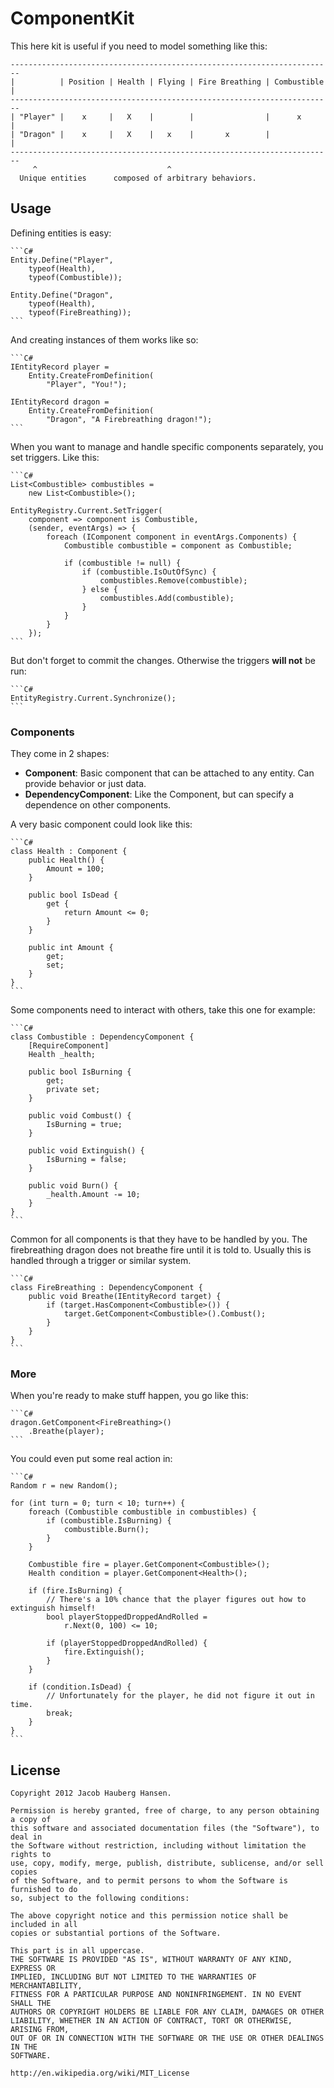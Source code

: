 # ComponentKit

This here kit is useful if you need to model something like this:

	------------------------------------------------------------------------
	|          | Position | Health | Flying | Fire Breathing | Combustible |
	------------------------------------------------------------------------
	| "Player" |    x     |   X    |        |                |      x      |
	| "Dragon" |    x     |   X    |   x    |       x        |             |
	------------------------------------------------------------------------
	     ^                             ^
	  Unique entities      composed of arbitrary behaviors.


## Usage

Defining entities is easy:

    ```C#
    Entity.Define("Player",
        typeof(Health),
        typeof(Combustible));
    
    Entity.Define("Dragon",
        typeof(Health),
        typeof(FireBreathing));
    ```

And creating instances of them works like so:

    ```C#
    IEntityRecord player =
        Entity.CreateFromDefinition(
            "Player", "You!");
    
    IEntityRecord dragon =
        Entity.CreateFromDefinition(
            "Dragon", "A Firebreathing dragon!");
    ```

When you want to manage and handle specific components separately, you set triggers. Like this:

    ```C#
    List<Combustible> combustibles = 
        new List<Combustible>();

    EntityRegistry.Current.SetTrigger(
        component => component is Combustible,
        (sender, eventArgs) => {
            foreach (IComponent component in eventArgs.Components) {
                Combustible combustible = component as Combustible;
                
                if (combustible != null) {
                    if (combustible.IsOutOfSync) {
                        combustibles.Remove(combustible);
                    } else {
                        combustibles.Add(combustible);
                    }
                }
            }
        });
    ```

But don't forget to commit the changes. Otherwise the triggers **will not** be run:

    ```C#
	EntityRegistry.Current.Synchronize();
    ```
### Components

They come in 2 shapes:

 - **Component**: Basic component that can be attached to any entity. Can provide behavior or just data.
 - **DependencyComponent**: Like the Component, but can specify a dependence on other components.

A very basic component could look like this:

    ```C#
    class Health : Component {
        public Health() {
            Amount = 100;
        }

        public bool IsDead {
            get {
                return Amount <= 0;
            }
        }

        public int Amount { 
            get; 
            set; 
        }
    }
    ```

Some components need to interact with others, take this one for example:

    ```C#
    class Combustible : DependencyComponent {
        [RequireComponent]
        Health _health;

        public bool IsBurning { 
            get; 
            private set; 
        }

        public void Combust() {
            IsBurning = true;
        }

        public void Extinguish() {
            IsBurning = false;
        }

        public void Burn() {
            _health.Amount -= 10;
        }
    }
    ```

Common for all components is that they have to be handled by you. The firebreathing dragon does not breathe fire until it is told to. Usually this is handled through a trigger or similar system.

    ```C#
    class FireBreathing : DependencyComponent {
        public void Breathe(IEntityRecord target) {
            if (target.HasComponent<Combustible>()) {
                target.GetComponent<Combustible>().Combust();
            }
        }
    }
    ```

### More

When you're ready to make stuff happen, you go like this:

    ```C#
    dragon.GetComponent<FireBreathing>()
        .Breathe(player);
    ```

You could even put some real action in:

    ```C#
    Random r = new Random();

    for (int turn = 0; turn < 10; turn++) {
        foreach (Combustible combustible in combustibles) {
            if (combustible.IsBurning) {
                combustible.Burn();
            }
        }

        Combustible fire = player.GetComponent<Combustible>();
        Health condition = player.GetComponent<Health>();

        if (fire.IsBurning) {
            // There's a 10% chance that the player figures out how to extinguish himself!
            bool playerStoppedDroppedAndRolled =
                r.Next(0, 100) <= 10;

            if (playerStoppedDroppedAndRolled) {
                fire.Extinguish();
            }
        }

        if (condition.IsDead) {
        	// Unfortunately for the player, he did not figure it out in time.
            break;
        }
    }
    ```

## License

	Copyright 2012 Jacob Hauberg Hansen.

	Permission is hereby granted, free of charge, to any person obtaining a copy of
	this software and associated documentation files (the "Software"), to deal in
	the Software without restriction, including without limitation the rights to
	use, copy, modify, merge, publish, distribute, sublicense, and/or sell copies
	of the Software, and to permit persons to whom the Software is furnished to do
	so, subject to the following conditions:

	The above copyright notice and this permission notice shall be included in all
	copies or substantial portions of the Software.

	This part is in all uppercase. 
	THE SOFTWARE IS PROVIDED "AS IS", WITHOUT WARRANTY OF ANY KIND, EXPRESS OR
	IMPLIED, INCLUDING BUT NOT LIMITED TO THE WARRANTIES OF MERCHANTABILITY,
	FITNESS FOR A PARTICULAR PURPOSE AND NONINFRINGEMENT. IN NO EVENT SHALL THE
	AUTHORS OR COPYRIGHT HOLDERS BE LIABLE FOR ANY CLAIM, DAMAGES OR OTHER
	LIABILITY, WHETHER IN AN ACTION OF CONTRACT, TORT OR OTHERWISE, ARISING FROM,
	OUT OF OR IN CONNECTION WITH THE SOFTWARE OR THE USE OR OTHER DEALINGS IN THE
	SOFTWARE.

	http://en.wikipedia.org/wiki/MIT_License